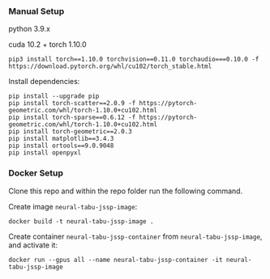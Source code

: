 ### Manual Setup
python 3.9.x

cuda 10.2 + torch 1.10.0
```commandline
pip3 install torch==1.10.0 torchvision==0.11.0 torchaudio===0.10.0 -f https://download.pytorch.org/whl/cu102/torch_stable.html
```
Install dependencies:
```commandline
pip install --upgrade pip
pip install torch-scatter==2.0.9 -f https://pytorch-geometric.com/whl/torch-1.10.0+cu102.html
pip install torch-sparse==0.6.12 -f https://pytorch-geometric.com/whl/torch-1.10.0+cu102.html
pip install torch-geometric==2.0.3
pip install matplotlib==3.4.3
pip install ortools==9.0.9048
pip install openpyxl
```

### Docker Setup
Clone this repo and within the repo folder run the following command.

Create image `neural-tabu-jssp-image`:
```commandline
docker build -t neural-tabu-jssp-image .
```

Create container `neural-tabu-jssp-container` from `neural-tabu-jssp-image`, and activate it:
```commandline
docker run --gpus all --name neural-tabu-jssp-container -it neural-tabu-jssp-image
```